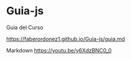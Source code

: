 # Guia-js

Guia del Curso 

https://faberordonez1.github.io/Guia-js/guia.md

Markdown https://youtu.be/y6XdzBNC0_0